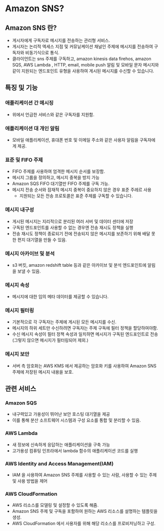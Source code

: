 # Amazon SNS?
## Amazon SNS 란?
- 게시자에게 구독자로 메시지를 전송하는 관리형 서비스. 
- 게시자는 논리적 엑세스 지점 및 커뮤닡케이션 채널인 주제에 메시지를 전송하여 구독자와 비동기식으로 통식.
- 클라이언트는 sns 주제를 구독하고, amazon kinesis data firehos, amazon SQS, AWS Lambda , HTTP, email, mobile push 알림 및 모바일 문자 메시지와 같이 지원되는 엔드포인트 유형을 사용하여 게시된 메시지를 수신할 수 있습니다.

## 특징 및 기능
### 애플리케이션 간 메시징
- 위에서 언급한 서비스와 같은 구독자를 지원함.
### 애플리케이션 대 개인 알림
- 모바일 애플리케이션, 휴대폰 번호 및 이메일 주소와 같은 사용자 알림을 구독자에게 제공. 
### 표준 및 FIFO 주제
- FIFO 주제를 사용하여 엄격한 메시지 순서를 보장함.
- 메시지 그룹을 정의하고, 메시지 중복을 방지 가능
- Amazon SQS FIFO 대기열만 FIFO 주제를 구독 가능.
- 메시지 전송 순서와 잠재적 메시지 중복이 중요하지 않은 경우 표준 주레르 사용
    - 지원되는 모든 전송 프로토콜은 표준 주제를 구독할 수 있습니다.
### 메시지 내구성
- 게시된 메시지는 지리적으로 분리된 여러 서버 및 데이터 센터에 저장
- 구독된 엔드포인트를 사용할 수 없는 경우엔 전송 재시도 정책을 실행
- 전송 재시도 정책이 종료되기 전에 전송되지 않은 메시지를 보존하기 위해 배달 못한 편지 대기열을 만들 수 있음.

### 메시지 아카이브 및 분석
- s3 버킷, amazon redshift table 등과 같은 아카이브 및 분석 엔드포인트에 알림을 보낼 수 있음.
### 메시지 속성
- 메시지에 대한 임의 메타 데이터를 제공할 수 있습니다.
### 메시지 필터링
- 기본적으로 각 구독자는 주제에 게시된 모든 메시지를 수신. 
- 메시지의 하위 세트만 수신하려면 구독자는 주제 구독에 필터 정책을 할당하여야함. 
- 수신 메시지 속성이 필터 정책 속성과 일치하면 메시지가 구독된 엔드포인트로 전송(그렇지 않으면 메시지가 필터링되어 제외.)
### 메시지 보안
- 서버 측 암호화는 AWS KMS 에서 제공하는 암호화 키를 사용하여 Amazon SNS 주제에 저장된 메시지 내용을 보호.

## 관련 서비스
### Amazon SQS
- 내구력있고 가용성이 뛰어난 보안 호스팅 대기열을 제공
- 이를 통해 분산 소프트웨어 시스템과 구성 요소를 통합 및 분리할 수 있음.
### AWS Lambda
- 새 정보에 신속하게 응답하는 애플리케이션을 구축 가능
- 고가용성 컴퓨팅 인프라에서 lambda 함수의 애플리케이션 코드를 실행
### AWS Identity and Access Management(IAM)
- IAM 을 사용하여 Amazon SNS 주제를 사용할 수 있는 사람, 사용할 수 있는 주제 및 사용 방법을 제어
### AWS CloudFormation
- AWS 리소스를 모델링 및 설정할 수 있도록 해줌.
- Amazon SNS 주제 및 구독을 포함하여 원하는 AWS 리소스를 설명하는 템플릿을 생성.
- AWS CloudFormation 에서 사용자를 위해 해당 리소스를 프로비저닝하고 구성.